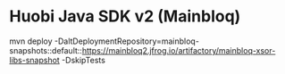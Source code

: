 # Huobi Java SDK v2 (Mainbloq)

mvn deploy -DaltDeploymentRepository=mainbloq-snapshots::default::https://mainbloq2.jfrog.io/artifactory/mainbloq-xsor-libs-snapshot -DskipTests
